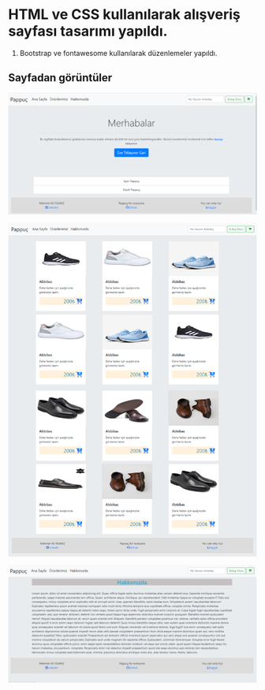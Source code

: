 # HTML ve CSS kullanılarak alışveriş sayfası tasarımı yapıldı.

1. Bootstrap ve fontawesome kullanılarak düzenlemeler yapıldı.

## Sayfadan görüntüler

![1677273369497](image/README/1677273369497.png)

![2](image/README/2.png)

![1677273744859](image/README/1677273744859.png)

